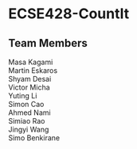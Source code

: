 # ECSE428-CountIt

## Team Members
Masa Kagami <br>
Martin Eskaros <br>
Shyam Desai <br>
Victor Micha <br>
Yuting Li <br>
Simon Cao <br>
Ahmed Nami <br>
Simiao Rao <br>
Jingyi Wang <br>
Simo Benkirane <br>
